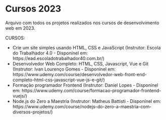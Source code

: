 # Cursos 2023
Arquivo com todos os projetos realizados nos cursos de desenvolvimento web em 2023.

CURSOS:
<ul>
  <li>Crie um site simples usando HTML, CSS e JavaScript (Instrutor: Escola do Trabalhador 4.0 - Disponínel em: https://ead.escoladotrabalhador40.com.br/)</li>
  <li>Desenvolvedor Web Completo: HTML, CSS, Javascript, Vue e Git (Instrutor: Ivan Lourenço Gomes - Disponínel em: https://www.udemy.com/course/desenvolvedor-web-front-end-completo-html-css-javascript-vue-js-e-git/)</li>
  <li>Formação programador Frontend (Instrutor: Daniel Lopes - Disponínel em: https://www.udemy.com/course/formacao-programador-frontend-vuejs/)</li>
  <li>Node.js do Zero a Maestria (Instrutor: Matheus Battisti - Disponínel em: https://www.udemy.com/course/nodejs-do-zero-a-maestria-com-diversos-projetos/)</li>
</ul>
